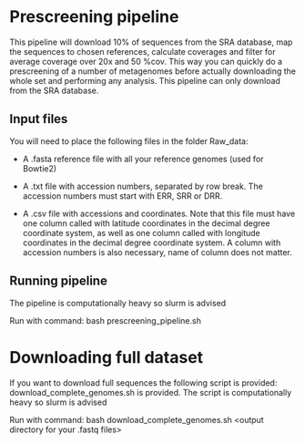 # Prescreening pipeline
This pipeline will download 10% of sequences from the SRA database, map the sequences to chosen references, calculate coverages 
and filter for average coverage over 20x and 50 %cov. This way you can quickly do a prescreening of a number of metagenomes before actually
downloading the whole set and performing any analysis. This pipeline can only download from the SRA database. 

## Input files
You will need to place the following files in the folder Raw_data:
* A .fasta reference file with all your reference genomes (used for Bowtie2)

* A .txt file with accession numbers, separated by row break. The accession numbers must start with ERR, SRR or DRR.

* A .csv file with accessions and coordinates. Note that this file must have one column called <Latitude> with latitude coordinates in
  the decimal degree coordinate system, as well as one column called <Longitude> with longitude coordinates in the decimal degree coordinate 
  system. A column with accession numbers is also necessary, name of column does not matter.

## Running pipeline
The pipeline is computationally heavy so slurm is advised

Run with command:
bash prescreening_pipeline.sh <fasta file with  references for mapping> <txt file with accessions> <csv file with accessions and coordinates>

# Downloading full dataset
If you want to download full sequences the following script is provided: download_complete_genomes.sh is provided.
The script is computationally heavy so slurm is advised

Run with command:
bash download_complete_genomes.sh <output directory for your .fastq files>
  


